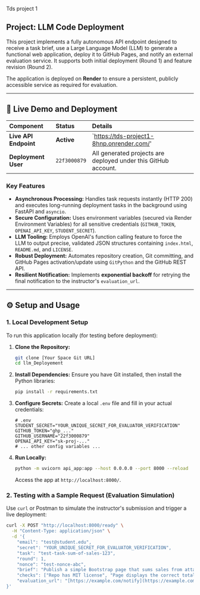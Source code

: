 Tds project 1 

## Project: LLM Code Deployment

This project implements a fully autonomous API endpoint designed to receive a task brief, use a Large Language Model (LLM) to generate a functional web application, deploy it to GitHub Pages, and notify an external evaluation service. It supports both initial deployment (Round 1) and feature revision (Round 2).

The application is deployed on **Render** to ensure a persistent, publicly accessible service as required for evaluation.

---

## 🚀 Live Demo and Deployment

| Component | Status | Details |
| :--- | :--- | :--- |
| **Live API Endpoint** | **Active** | `https://tds-project1-8hnp.onrender.com/' |
| **Deployment User** | `22f3000879` | All generated projects are deployed under this GitHub account. |

### Key Features
* **Asynchronous Processing:** Handles task requests instantly (HTTP 200) and executes long-running deployment tasks in the background using FastAPI and `asyncio`.
* **Secure Configuration:** Uses environment variables (secured via Render Environment Variables) for all sensitive credentials (`GITHUB_TOKEN`, `OPENAI_API_KEY`, `STUDENT_SECRET`).
* **LLM Tooling:** Employs OpenAI's function calling feature to force the LLM to output precise, validated JSON structures containing `index.html`, `README.md`, and `LICENSE`.
* **Robust Deployment:** Automates repository creation, Git committing, and GitHub Pages activation/update using `GitPython` and the GitHub REST API.
* **Resilient Notification:** Implements **exponential backoff** for retrying the final notification to the instructor's `evaluation_url`.

---

## ⚙️ Setup and Usage

### 1. Local Development Setup

To run this application locally (for testing before deployment):

1.  **Clone the Repository:**
    ```bash
    git clone [Your Space Git URL]
    cd llm_Deployement
    ```

2.  **Install Dependencies:** Ensure you have Git installed, then install the Python libraries:
    ```bash
    pip install -r requirements.txt
    ```

3.  **Configure Secrets:** Create a local `.env` file and fill in your actual credentials:
    ```env
    # .env
    STUDENT_SECRET="YOUR_UNIQUE_SECRET_FOR_EVALUATOR_VERIFICATION"
    GITHUB_TOKEN="ghp_..."
    GITHUB_USERNAME="22f3000879"
    OPENAI_API_KEY="sk-proj-..."
    # ... other config variables ...
    ```

4.  **Run Locally:**
    ```bash
    python -m uvicorn api_app:app --host 0.0.0.0 --port 8000 --reload
    ```
    Access the app at `http://localhost:8000/`.

### 2. Testing with a Sample Request (Evaluation Simulation)

Use `curl` or Postman to simulate the instructor's submission and trigger a live deployment:

```bash
curl -X POST "http://localhost:8000/ready" \
  -H "Content-Type: application/json" \
  -d '{
    "email": "test@student.edu",
    "secret": "YOUR_UNIQUE_SECRET_FOR_EVALUATOR_VERIFICATION",
    "task": "test-task-sum-of-sales-123",
    "round": 1,
    "nonce": "test-nonce-abc",
    "brief": "Publish a simple Bootstrap page that sums sales from attached data.csv.",
    "checks": ["Repo has MIT license", "Page displays the correct total sales"],
    "evaluation_url": "[https://example.com/notify](https://example.com/notify)"
}'
